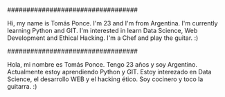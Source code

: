 ##################################



Hi, my name is Tomás Ponce.
I'm 23 and I'm from Argentina. 
I'm currently learning Python and GIT. 
I'm interested in learn Data Science, Web Development and Ethical Hacking. 
I'm a Chef and play the guitar. 
:)



##################################



Hola, mi nombre es Tomás Ponce. 
Tengo 23 años y soy Argentino. 
Actualmente estoy aprendiendo Python y GIT. 
Estoy interezado en Data Science, el desarrollo WEB y el hacking ético. 
Soy cocinero y toco la guitarra.
:)
